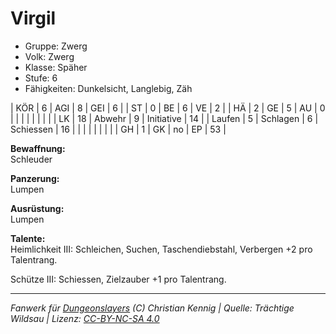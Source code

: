 # Virgil  
- Gruppe: Zwerg  
- Volk: Zwerg  
- Klasse: Späher  
- Stufe: 6  
- Fähigkeiten: Dunkelsicht, Langlebig, Zäh  


| KÖR    | 6  | AGI      | 8  | GEI        | 6  |
| ST     | 0  | BE       | 6  | VE         | 2  |
| HÄ     | 2  | GE       | 5  | AU         | 0  |
|        |    |          |    |            |    |
| LK     | 18 | Abwehr   | 9  | Initiative | 14 |
| Laufen | 5  | Schlagen | 6  | Schiessen  | 16 |
|        |    |          |    |            |    |
| GH     | 1  | GK       | no | EP         | 53 |


**Bewaffnung:**  
Schleuder

**Panzerung:**  
Lumpen

**Ausrüstung:**  
Lumpen

**Talente:**  
Heimlichkeit III: Schleichen, Suchen, Taschendiebstahl, Verbergen +2 pro Talentrang.

Schütze III: Schiessen, Zielzauber +1 pro Talentrang.





___
*Fanwerk für [Dungeonslayers](https://www.dungeonslayers.net/) (C) Christian Kennig | Quelle: Trächtige Wildsau | Lizenz: [CC-BY-NC-SA 4.0](https://creativecommons.org/licenses/by-nc-sa/4.0/deed.de)*